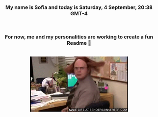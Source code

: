 


<div align="center">
<h3 >My name is Sofia and today is Saturday, 4 September, 20:38 GMT-4</h3><br>
<h3 >For now, me and my personalities are working to create a fun Readme 👋
</h3><br>
<img src='img/dwight.gif' alt='working...'/>
</div>
